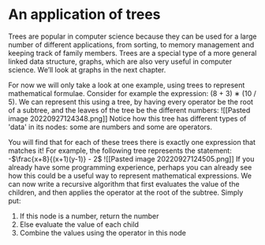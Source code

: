 # An application of trees
Trees are popular in computer science because they can be used for a large number of different applications, from sorting, to memory management and keeping track of family members. Trees are a special type of a more general linked data structure, graphs, which are also very useful in computer science. We’ll look at graphs in the next chapter.

For now we will only take a look at one example, using trees to represent mathematical formulae. Consider for example the expression: (8 + 3) ∗ (10 / 5). We can represent this using a tree, by having every operator be the root of a subtree, and the leaves of the tree be the different numbers:
![[Pasted image 20220927124348.png]]
Notice how this tree has different types of 'data' in its nodes: some are numbers and some are operators.

You will find that for each of these trees there is exactly one expression that matches it! For example, the following tree represents the statement: -$\frac{x+8}{(x+1)(y-1)} - 2$
![[Pasted image 20220927124505.png]]
If you already have some programming experience, perhaps you can already see how this could be a useful way to represent mathematical expressions. We can now write a recursive algorithm that first evaluates the value of the children, and then applies the operator at the root of the subtree. Simply put:
1. If this node is a number, return the number 
2. Else evaluate the value of each child
3. Combine the values using the operator in this node